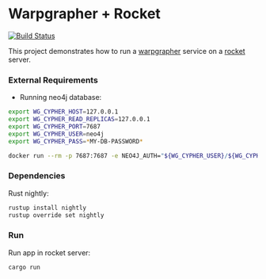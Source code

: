 # Warpgrapher + Rocket
[![Build Status](https://github.com/warpforge/warpgrapher-rocket/workflows/Test/badge.svg)](https://github.com/warpforge/warpgrapher-rocket/actions?query=workflow%3A%22Test%22+branch%3Amaster)

This project demonstrates how to run a [warpgrapher](https://github.com/warpforge/warpgrapher) service on a [rocket](https://github.com/SergioBenitez/Rocket) server. 

### External Requirements

- Running neo4j database:

```bash
export WG_CYPHER_HOST=127.0.0.1
export WG_CYPHER_READ_REPLICAS=127.0.0.1
export WG_CYPHER_PORT=7687
export WG_CYPHER_USER=neo4j
export WG_CYPHER_PASS=*MY-DB-PASSWORD*
```

```bash
docker run --rm -p 7687:7687 -e NEO4J_AUTH="${WG_CYPHER_USER}/${WG_CYPHER_PASS}" neo4j:4.4
```

### Dependencies

Rust nightly:

```bash
rustup install nightly
rustup override set nightly
```

### Run

Run app in rocket server:

```bash
cargo run
```
